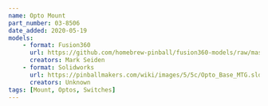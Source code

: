 ```yaml
---
name: Opto Mount
part_number: 03-8506
date_added: 2020-05-19
models: 
    - format: Fusion360
      url: https://github.com/homebrew-pinball/fusion360-models/raw/master/switches/opto%20mount.f3d
      creators: Mark Seiden
    - format: Solidworks
      url: https://pinballmakers.com/wiki/images/5/5c/Opto_Base_MTG.sldprt
      creators: Unknown
tags: [Mount, Optos, Switches]
---
```

